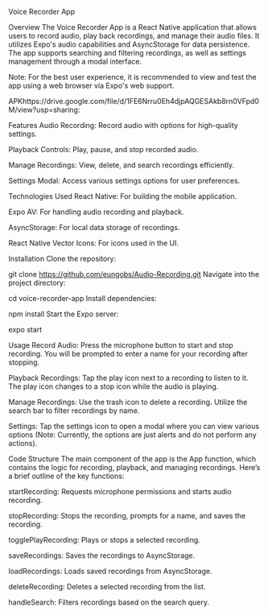 Voice Recorder App


Overview
The Voice Recorder App is a React Native application that allows users to record audio, play back recordings, and manage their audio files. It utilizes Expo's audio capabilities and AsyncStorage for data persistence. The app supports searching and filtering recordings, as well as settings management through a modal interface.

Note: For the best user experience, it is recommended to view and test the app using a web browser via Expo's web support.

APKhttps://drive.google.com/file/d/1FE6Nrru0Eh4djpAQGESAkb8rn0VFpd0M/view?usp=sharing: 

Features
Audio Recording: Record audio with options for high-quality settings.

Playback Controls: Play, pause, and stop recorded audio.

Manage Recordings: View, delete, and search recordings efficiently.

Settings Modal: Access various settings options for user preferences.

Technologies Used
React Native: For building the mobile application.

Expo AV: For handling audio recording and playback.

AsyncStorage: For local data storage of recordings.

React Native Vector Icons: For icons used in the UI.

Installation
Clone the repository:

git clone https://github.com/eungobs/Audio-Recording.git
Navigate into the project directory:

cd voice-recorder-app
Install dependencies:

npm install
Start the Expo server:

expo start

Usage
Record Audio:
Press the microphone button to start and stop recording. You will be prompted to enter a name for your recording after stopping.

Playback Recordings:
Tap the play icon next to a recording to listen to it. The play icon changes to a stop icon while the audio is playing.

Manage Recordings:
Use the trash icon to delete a recording. Utilize the search bar to filter recordings by name.

Settings:
Tap the settings icon to open a modal where you can view various options (Note: Currently, the options are just alerts and do not perform any actions).

Code Structure
The main component of the app is the App function, which contains the logic for recording, playback, and managing recordings. Here’s a brief outline of the key functions:

startRecording: Requests microphone permissions and starts audio recording.

stopRecording: Stops the recording, prompts for a name, and saves the recording.

togglePlayRecording: Plays or stops a selected recording.

saveRecordings: Saves the recordings to AsyncStorage.

loadRecordings: Loads saved recordings from AsyncStorage.

deleteRecording: Deletes a selected recording from the list.

handleSearch: Filters recordings based on the search query.